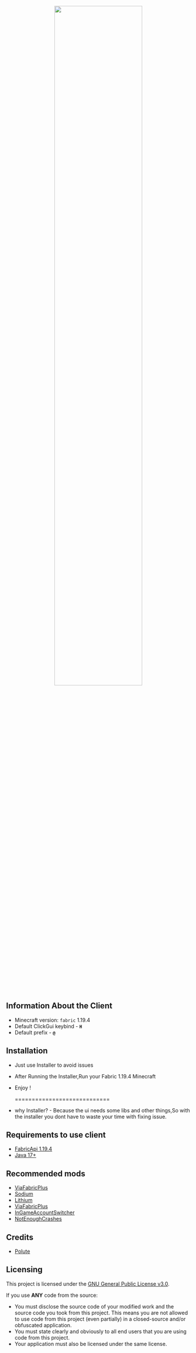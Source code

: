 <p align="center">
    <img src="https://i.imgur.com/5TsLiI5.png" style="width: 69%">
</p>
 


## Information About the Client
- Minecraft version: ```fabric``` 1.19.4
- Default ClickGui keybind - **```H```**
- Default prefix  - **```@```**

## Installation
- Just use Installer to avoid issues
- After Running the Installer,Run your Fabric 1.19.4 Minecraft
- Enjoy !

  ============================
- why Installer? - Because the ui needs some libs and other things,So with the installer you dont have to waste your time with fixing issue.

## Requirements to use client
- [FabricApi 1.19.4](https://www.curseforge.com/minecraft/mc-mods/fabric-api/files)
- [Java 17+](https://www.oracle.com/java/technologies/javase/jdk17-archive-downloads.html)

## Recommended mods
- [ViaFabricPlus](https://github.com/ViaVersion/ViaFabricPlus)
- [Sodium](https://modrinth.com/mod/sodium/)
- [Lithium](https://modrinth.com/mod/lithium/)
- [ViaFabricPlus](https://github.com/ViaVersion/ViaFabricPlus)
- [InGameAccountSwitcher](https://www.curseforge.com/minecraft/mc-mods/in-game-account-switcher) 
- [NotEnoughCrashes](https://www.curseforge.com/minecraft/mc-mods/not-enough-crashes/files)

## Credits
- [Polute](https://github.com/PoluteClient)

## Licensing
This project is licensed under the [GNU General Public License v3.0](https://www.gnu.org/licenses/gpl-3.0.en.html). 

If you use **ANY** code from the source:
- You must disclose the source code of your modified work and the source code you took from this project. This means you are not allowed to use code from this project (even partially) in a closed-source and/or obfuscated application.
- You must state clearly and obviously to all end users that you are using code from this project.
- Your application must also be licensed under the same license.
